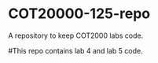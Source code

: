 # COT20000-125-repo
A repository to keep COT2000 labs code.

#This repo contains lab 4 and lab 5 code.
